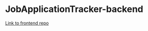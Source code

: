 # JobApplicationTracker-backend

[Link to frontend repo](https://github.com/kristenprescott/JobApplicationTracker)
